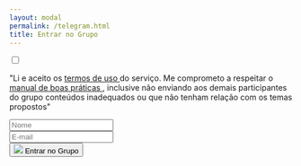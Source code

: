 ```yaml
---
layout: modal
permalink: /telegram.html
title: Entrar no Grupo
---
```


<div>
  <form>
    <div>
      <input required type="checkbox" class="float-left checkbox-position">
      <p class="mb-0">
        "Li e aceito os
        <a href="{{ '/terms-of-use.html' | relative_url }}">
          termos de uso
        </a>
        do serviço. Me comprometo a respeitar o
        <a href="{{ '/terms-of-use.html' | relative_url }}">
          manual de boas práticas
        </a>
        , inclusive não enviando aos demais participantes do grupo conteúdos inadequados ou que não tenham relação com os temas propostos"
      </p>
    </div>
    <div class="input-group row mt-3">
      <div class="form-group col-6">
        <input Type="text" class="form-control" required placeholder="Nome">
      </div>
      <div class="form-group col-6">
        <input type="email" class="form-control" required placeholder="E-mail">
      </div>
    </div>
    <div class="d-flex justify-content-center">
      <button type="submit">
        <img src="{{ 'assets/images/modal-telegram.png'  | relative_url }}" class="modal-img">
        <span class="modal-icon-telegram text-white font-weight-bold py-1 px-3">Entrar no Grupo</span>
      </button>
    </div>
  </form>
</div>
